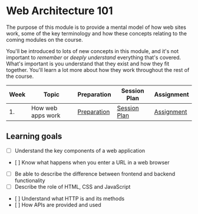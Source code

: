 # Web Architecture 101

The purpose of this module is to provide a mental model of how web sites work, some of the key terminology and how these concepts relating to the coming modules on the course.

You'll be introduced to lots of new concepts in this module, and it's not important to _remember_ or _deeply understand_ everything that's covered. What's important is you understand that they exist and how they fit together. You'll learn a lot more about how they work throughout the rest of the course.

| Week | Topic             | Preparation                     | Session Plan                     | Assignment                    |
| ---- | ----------------- | ------------------------------- | ------------------------------- | ----------------------------- |
| 1.   | How web apps work | [Preparation](./preparation.md) | [Session Plan](./session-plan.md) | [Assignment](./assignment.md) |

## Learning goals

- [ ] Understand the key components of a web application
- [ ] Know what happens when you enter a URL in a web browser
- [ ] Be able to describe the difference between frontend and backend functionality
- [ ] Describe the role of HTML, CSS and JavaScript
- [ ] Understand what HTTP is and its methods
- [ ] How APIs are provided and used
